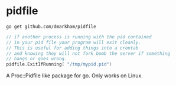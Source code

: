 pidfile
==========

`go get github.com/dmarkham/pidfile`

```go
// if another process is running with the pid contained
// in your pid file your program will exit cleanly.
// This is useful for adding things into a crontab
// and knowing they will not fork bomb the server if something
// hangs or goes wrong.
pidfile.ExitIfRunning( "/tmp/mypid.pid")
```
A Proc::Pidfile like package for go.
Only works on Linux.
